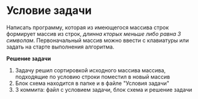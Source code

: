# **Условие задачи**

Написать программу, которая из имеющегося массива строк формирует массив из строк, *длинна кторых меньше либо равна 3 символам*. Первоначальный массив можно ввести с клавиатуры или задать на старте выполнения алгоритма.

**Решение задачи**

1. Задачу решил сортировкой исходного массива массива, подходящие по условию строки поместил в новый массив
2. Блок схема находится в папке и в файле "Условия задачи"
3. 3 коммита: файл с условием задачи, блок схема и решение задачи

